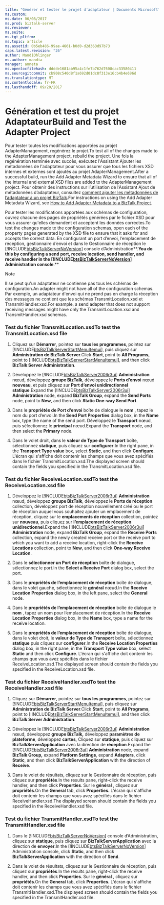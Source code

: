 ```yaml
---
title: "Générer et tester le projet d’adaptateur | Documents Microsoft"
ms.custom: 
ms.date: 06/08/2017
ms.prod: biztalk-server
ms.reviewer: 
ms.suite: 
ms.tgt_pltfrm: 
ms.topic: article
ms.assetid: 0b5eb486-99ae-4661-b0d0-d2d363d97b73
caps.latest.revision: "26"
author: MandiOhlinger
ms.author: mandia
manager: anneta
ms.openlocfilehash: dddde1681ab95a4c1fe7b762d7608cac33580411
ms.sourcegitcommit: cb908c540d8f1a692d01dc8f313e16cb4b4e696d
ms.translationtype: MT
ms.contentlocale: fr-FR
ms.lasthandoff: 09/20/2017
---
```

# <a name="build-and-test-the-adapter-project"></a><span data-ttu-id="4b939-102">Génération et test du projet Adaptateur</span><span class="sxs-lookup"><span data-stu-id="4b939-102">Build and Test the Adapter Project</span></span>
<span data-ttu-id="4b939-103">Pour tester toutes les modifications apportées au projet AdapterManagement, regénérez le projet.</span><span class="sxs-lookup"><span data-stu-id="4b939-103">To test all of the changes made to the AdapterManagement project, rebuild the project.</span></span> <span data-ttu-id="4b939-104">Une fois la regénération terminée avec succès, exécutez l'Assistant Ajouter les métadonnées de l'adaptateur pour vous assurer que tous les fichiers XSD internes et externes sont ajoutés au projet AdapterManagement.</span><span class="sxs-lookup"><span data-stu-id="4b939-104">After a successful build, run the Add Adapter Metadata Wizard to ensure that all of the internal and external XSD files are added to the AdapterManagement project.</span></span> <span data-ttu-id="4b939-105">Pour obtenir des instructions sur l’utilisation de l’Assistant Ajout de métadonnées d’adaptateur, consultez [comment ajouter les métadonnées de l’adaptateur à un projet BizTalk](../core/how-to-add-adapter-metadata-to-a-biztalk-project.md).</span><span class="sxs-lookup"><span data-stu-id="4b939-105">For instructions on using the Add Adapter Metadata Wizard, see [How to Add Adapter Metadata to a BizTalk Project](../core/how-to-add-adapter-metadata-to-a-biztalk-project.md).</span></span>  
  
 <span data-ttu-id="4b939-106">Pour tester les modifications apportées aux schémas de configuration, ouvrez chacune des pages de propriétés générées par le fichier XSD pour vous assurer qu'elles demandent et acceptent les données correctes.</span><span class="sxs-lookup"><span data-stu-id="4b939-106">To test the changes made to the configuration schemas, open each of the property pages generated by the XSD file to ensure that it asks for and accepts the correct data.</span></span> <span data-ttu-id="4b939-107">En configurant un port d’envoi, l’emplacement de réception, gestionnaire d’envoi et dans le Gestionnaire de réception le [!INCLUDE[btsBizTalkServerNoVersion](../includes/btsbiztalkservernoversion-md.md)] console d’Administration**.**</span><span class="sxs-lookup"><span data-stu-id="4b939-107">You do this by configuring a send port, receive location, send handler, and receive handler in the [!INCLUDE[btsBizTalkServerNoVersion](../includes/btsbiztalkservernoversion-md.md)] Administration console**.**</span></span>  
  
> [!NOTE]
>  <span data-ttu-id="4b939-108">Il se peut qu'un adaptateur ne contienne pas tous les schémas de configuration.</span><span class="sxs-lookup"><span data-stu-id="4b939-108">An adapter might not have all of the configuration schemas.</span></span> <span data-ttu-id="4b939-109">Par exemple, un adaptateur d'envoi qui ne prend pas en charge la réception des messages ne contient que les schémas TransmitLocation.xsd et TransmitHandler.xsd.</span><span class="sxs-lookup"><span data-stu-id="4b939-109">For example, a send adapter that does not support receiving messages might have only the TransmitLocation.xsd and TransmitHandler.xsd schemas.</span></span>  
  
### <a name="to-test-the-transmitlocationxsd-file"></a><span data-ttu-id="4b939-110">Test du fichier TransmitLocation.xsd</span><span class="sxs-lookup"><span data-stu-id="4b939-110">To test the TransmitLocation.xsd file</span></span>  
  
1.  <span data-ttu-id="4b939-111">Cliquez sur **Démarrer**, pointez sur **tous les programmes**, pointez sur [!INCLUDE[btsBizTalkServerStartMenuItemui](../includes/btsbiztalkserverstartmenuitemui-md.md)], puis cliquez sur **Administration de BizTalk Server**.</span><span class="sxs-lookup"><span data-stu-id="4b939-111">Click **Start**, point to **All Programs**, point to [!INCLUDE[btsBizTalkServerStartMenuItemui](../includes/btsbiztalkserverstartmenuitemui-md.md)], and then click **BizTalk Server Administration**.</span></span>  
  
2.  <span data-ttu-id="4b939-112">Développez le [!INCLUDE[btsBizTalkServer2006r3ui](../includes/btsbiztalkserver2006r3ui-md.md)] **Administration** nœud, développez **groupe BizTalk**, développez le **Ports d’envoi** nœud **nouveau**, et puis cliquez sur **Port d’envoi unidirectionnel statique**.</span><span class="sxs-lookup"><span data-stu-id="4b939-112">Expand the [!INCLUDE[btsBizTalkServer2006r3ui](../includes/btsbiztalkserver2006r3ui-md.md)] **Administration** node, expand **BizTalk Group**, expand the **Send Ports** node, point to **New**, and then click **Static One-way Send Port**.</span></span>  
  
3.  <span data-ttu-id="4b939-113">Dans le **propriétés de Port d’envoi** boîte de dialogue le **nom** , tapez le nom du port d’envoi.</span><span class="sxs-lookup"><span data-stu-id="4b939-113">In the **Send Port Properties** dialog box, in the **Name** box, type the name of the send port.</span></span> <span data-ttu-id="4b939-114">Développez le **Transport** nœud, puis sélectionnez le **principal** nœud.</span><span class="sxs-lookup"><span data-stu-id="4b939-114">Expand the **Transport** node, and then select the **Primary** node.</span></span>  
  
4.  <span data-ttu-id="4b939-115">Dans le volet droit, dans le **valeur de Type de Transport** boîte, sélectionnez **statique**, puis cliquez sur **configurer**.</span><span class="sxs-lookup"><span data-stu-id="4b939-115">In the right pane, in the **Transport Type value** box, select **Static**, and then click **Configure**.</span></span> <span data-ttu-id="4b939-116">L'écran qui s'affiche doit contenir les champs que vous avez spécifiés dans le fichier TransmitLocation.xsd.</span><span class="sxs-lookup"><span data-stu-id="4b939-116">The displayed screen should contain the fields you specified in the TransmitLocation.xsd file.</span></span>  
  
### <a name="to-test-the-receivelocationxsd-file"></a><span data-ttu-id="4b939-117">Test du fichier ReceiveLocation.xsd</span><span class="sxs-lookup"><span data-stu-id="4b939-117">To test the ReceiveLocation.xsd file</span></span>  
  
1.  <span data-ttu-id="4b939-118">Développez le [!INCLUDE[btsBizTalkServer2006r3ui](../includes/btsbiztalkserver2006r3ui-md.md)] **Administration** nœud, développez **groupe BizTalk**, développez le **Ports de réception** collection, développez port de réception nouvellement créé ou le port de réception auquel vous souhaitez ajouter un emplacement de réception, cliquez sur le **emplacements de réception** collection, pointez sur **nouveau**, puis cliquez sur **l’emplacement de réception unidirectionnel**.</span><span class="sxs-lookup"><span data-stu-id="4b939-118">Expand the [!INCLUDE[btsBizTalkServer2006r3ui](../includes/btsbiztalkserver2006r3ui-md.md)] **Administration** node, expand **BizTalk Group**, expand the **Receive Ports** collection, expand the newly created receive port or the receive port to which you want to add a receive location, right-click the **Receive Locations** collection, point to **New**, and then click **One-way Receive Location**.</span></span>  
  
2.  <span data-ttu-id="4b939-119">Dans le **sélectionner un Port de réception** boîte de dialogue, sélectionnez le port.</span><span class="sxs-lookup"><span data-stu-id="4b939-119">In the **Select a Receive Port** dialog box, select the port.</span></span>  
  
3.  <span data-ttu-id="4b939-120">Dans le **propriétés de l’emplacement de réception** boîte de dialogue, dans le volet gauche, sélectionnez le **général** nœud.</span><span class="sxs-lookup"><span data-stu-id="4b939-120">In the **Receive Location Properties** dialog box, in the left pane, select the **General** node.</span></span>  
  
4.  <span data-ttu-id="4b939-121">Dans le **propriétés de l’emplacement de réception** boîte de dialogue le **nom** , tapez un nom pour l’emplacement de réception.</span><span class="sxs-lookup"><span data-stu-id="4b939-121">In the **Receive Location Properties** dialog box, in the **Name** box, type a name for the receive location.</span></span>  
  
5.  <span data-ttu-id="4b939-122">Dans le **propriétés de l’emplacement de réception** boîte de dialogue, dans le volet droit, le **valeur de Type de Transport** boîte, sélectionnez **statique** puis cliquez sur **configurer**.</span><span class="sxs-lookup"><span data-stu-id="4b939-122">In the **Receive Location Properties** dialog box, in the right pane, in the **Transport Type value** box, select **Static** and then click **Configure**.</span></span> <span data-ttu-id="4b939-123">L'écran qui s'affiche doit contenir les champs que vous avez spécifiés dans le fichier ReceiveLocation.xsd.</span><span class="sxs-lookup"><span data-stu-id="4b939-123">The displayed screen should contain the fields you specified in the ReceiveLocation.xsd file.</span></span>  
  
### <a name="to-test-the-receivehandlerxsd-file"></a><span data-ttu-id="4b939-124">Test du fichier ReceiveHandler.xsd</span><span class="sxs-lookup"><span data-stu-id="4b939-124">To test the ReceiveHandler.xsd file</span></span>  
  
1.  <span data-ttu-id="4b939-125">Cliquez sur **Démarrer**, pointez sur **tous les programmes**, pointez sur [!INCLUDE[btsBizTalkServerStartMenuItemui](../includes/btsbiztalkserverstartmenuitemui-md.md)], puis cliquez sur **Administration de BizTalk Server**.</span><span class="sxs-lookup"><span data-stu-id="4b939-125">Click **Start**, point to **All Programs**, point to [!INCLUDE[btsBizTalkServerStartMenuItemui](../includes/btsbiztalkserverstartmenuitemui-md.md)], and then click **BizTalk Server Administration**.</span></span>  
  
2.  <span data-ttu-id="4b939-126">Développez le [!INCLUDE[btsBizTalkServer2006r3ui](../includes/btsbiztalkserver2006r3ui-md.md)] **Administration** nœud, développez **groupe BizTalk,** développez **paramètres de plateforme**, développez **cartes**, Cliquez sur **statique**, puis cliquez sur **BizTalkServerApplication** avec la direction de **réception**.</span><span class="sxs-lookup"><span data-stu-id="4b939-126">Expand the [!INCLUDE[btsBizTalkServer2006r3ui](../includes/btsbiztalkserver2006r3ui-md.md)] **Administration** node, expand **BizTalk Group,** expand **Platform Settings**, expand **Adapters**, click **Static**, and then click **BizTalkServerApplication** with the direction of **Receive**.</span></span>  
  
3.  <span data-ttu-id="4b939-127">Dans le volet de résultats, cliquez sur le Gestionnaire de réception, puis cliquez sur **propriétés**.</span><span class="sxs-lookup"><span data-stu-id="4b939-127">In the results pane, right-click the receive handler, and then click **Properties**.</span></span> <span data-ttu-id="4b939-128">Sur le **général** , cliquez sur **propriétés**.</span><span class="sxs-lookup"><span data-stu-id="4b939-128">On the **General** tab, click **Properties**.</span></span> <span data-ttu-id="4b939-129">L'écran qui s'affiche doit contenir les champs que vous avez spécifiés dans le fichier ReceiveHandler.xsd.</span><span class="sxs-lookup"><span data-stu-id="4b939-129">The displayed screen should contain the fields you specified in the ReceiveHandler.xsd file.</span></span>  
  
### <a name="to-test-the-transmithandlerxsd-file"></a><span data-ttu-id="4b939-130">Test du fichier TransmitHandler.xsd</span><span class="sxs-lookup"><span data-stu-id="4b939-130">To test the TransmitHandler.xsd file</span></span>  
  
1.  <span data-ttu-id="4b939-131">Dans le [!INCLUDE[btsBizTalkServerNoVersion](../includes/btsbiztalkservernoversion-md.md)] console d’Administration, cliquez sur **statique**, puis cliquez sur **BizTalkServerApplication** avec la direction de **envoyer**.</span><span class="sxs-lookup"><span data-stu-id="4b939-131">In the [!INCLUDE[btsBizTalkServerNoVersion](../includes/btsbiztalkservernoversion-md.md)] Administration console, click **Static**, and then click **BizTalkServerApplication** with the direction of **Send**.</span></span>  
  
2.  <span data-ttu-id="4b939-132">Dans le volet de résultats, cliquez sur le Gestionnaire de réception, puis cliquez sur **propriétés**.</span><span class="sxs-lookup"><span data-stu-id="4b939-132">In the results pane, right-click the receive handler, and then click **Properties**.</span></span> <span data-ttu-id="4b939-133">Sur le **général** , cliquez sur **propriétés**.</span><span class="sxs-lookup"><span data-stu-id="4b939-133">On the **General** tab, click **Properties**.</span></span> <span data-ttu-id="4b939-134">L'écran qui s'affiche doit contenir les champs que vous avez spécifiés dans le fichier TransmitHandler.xsd.</span><span class="sxs-lookup"><span data-stu-id="4b939-134">The displayed screen should contain the fields you specified in the TransmitHandler.xsd file.</span></span>